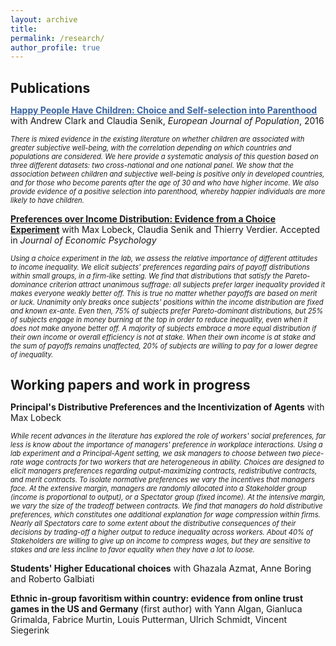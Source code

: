```yaml
---
layout: archive
title: 
permalink: /research/
author_profile: true
---
```

<h1 style="font-size:150%;">Publications</h1>

<u><b><a href='https://link.springer.com/article/10.1007/s10680-016-9389-x' style="color:rgb(57, 100, 160);" >Happy People Have Children: Choice and Self-selection into Parenthood</a></b></u>
with Andrew Clark and Claudia Senik, <i>European Journal of Population</i>, 2016

<p style="font-size:80%;"><i> There is mixed evidence in the existing literature on whether children are
associated with greater subjective well-being, with the correlation depending on
which countries and populations are considered. We here provide a systematic
analysis of this question based on three different datasets: two cross-national and
one national panel. We show that the association between children and subjective
well-being is positive only in developed countries, and for those who become
parents after the age of 30 and who have higher income. We also provide evidence
of a positive selection into parenthood, whereby happier individuals are more likely
to have children.</i></p>

<u><b>Preferences over Income Distribution: Evidence from a Choice Experiment</b></u>
with Max Lobeck, Claudia Senik and Thierry Verdier. Accepted in <i>Journal of Economic Psychology</i>

<p style="font-size:80%;"><i> Using a choice experiment in the lab, we assess the relative importance of different attitudes to income inequality. We elicit subjects' preferences regarding pairs of payoff distributions within
small groups, in a firm-like setting. We find that distributions that satisfy the Pareto-dominance
criterion attract unanimous suffrage: all subjects prefer larger inequality provided it makes
everyone weakly better off. This is true no matter whether payoffs are based on merit or luck.
Unanimity only breaks once subjects' positions within the income distribution are fixed and
known ex-ante. Even then, 75% of subjects prefer Pareto-dominant distributions, but 25% of
subjects engage in money burning at the top in order to reduce inequality, even when it does not
make anyone better off. A majority of subjects embrace a more equal distribution if their own
income or overall efficiency is not at stake. When their own income is at stake and the sum of
payoffs remains unaffected, 20% of subjects are willing to pay for a lower degree of inequality.</i></p>


<h1 style="font-size:150%;">Working papers and work in progress</h1>


<b>Principal's Distributive Preferences and the Incentivization of Agents</b>
with Max Lobeck
<p style="font-size:80%;"><i>  While recent advances in the literature has explored the role of workers' social preferences, far less is know about the importance of managers' preference in workplace interactions. Using a lab experiment and a Principal-Agent setting, we ask managers to choose between two piece-rate wage contracts for two workers that are heterogeneous in ability. Choices are designed to elicit managers preferences regarding output-maximizing contracts, redistributive contracts, and merit contracts. To isolate normative preferences we vary the incentives that managers face. At the extensive margin, managers are randomly allocated into a Stakeholder group (income is proportional to output), or a Spectator group (fixed income). At the intensive margin, we vary the size of the tradeoff between contracts. We find that managers do hold distributive preferences, which constitutes one additional explanation for wage compression within firms. Nearly all Spectators care to some extent about the distributive consequences of their decisions by trading-off a higher output to reduce inequality across workers. About 40% of Stakeholders are willing to give up on income to compress wages, but they are sensitive to stakes and are less incline to favor equality when they have a lot to loose. </i></p>
 
<b>Students' Higher Educational choices</b>
with Ghazala Azmat, Anne Boring and Roberto Galbiati

<b> Ethnic in-group favoritism within country: evidence from online trust games in the US and Germany </b> (first author)
with Yann Algan, Gianluca Grimalda, Fabrice Murtin, Louis Putterman, Ulrich Schmidt, Vincent Siegerink
